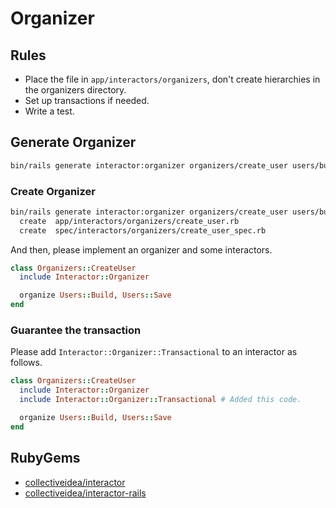 # Organizer

## Rules

- Place the file in `app/interactors/organizers`, don't create hierarchies in the organizers directory.
- Set up transactions if needed.
- Write a test.

## Generate Organizer

  ```bash
  bin/rails generate interactor:organizer organizers/create_user users/build users/save
  ```

### Create Organizer

  ```bash
  bin/rails generate interactor:organizer organizers/create_user users/build users/save
    create  app/interactors/organizers/create_user.rb
    create  spec/interactors/organizers/create_user_spec.rb
  ```

And then, please implement an organizer and some interactors.

  ```rb
  class Organizers::CreateUser
    include Interactor::Organizer

    organize Users::Build, Users::Save
  end
  ```

### Guarantee the transaction

Please add `Interactor::Organizer::Transactional` to an interactor as follows.

  ```rb
  class Organizers::CreateUser
    include Interactor::Organizer
    include Interactor::Organizer::Transactional # Added this code.

    organize Users::Build, Users::Save
  end
  ```

## RubyGems

- [collectiveidea/interactor](https://github.com/collectiveidea/interactor)
- [collectiveidea/interactor-rails](https://github.com/collectiveidea/interactor-rails)
